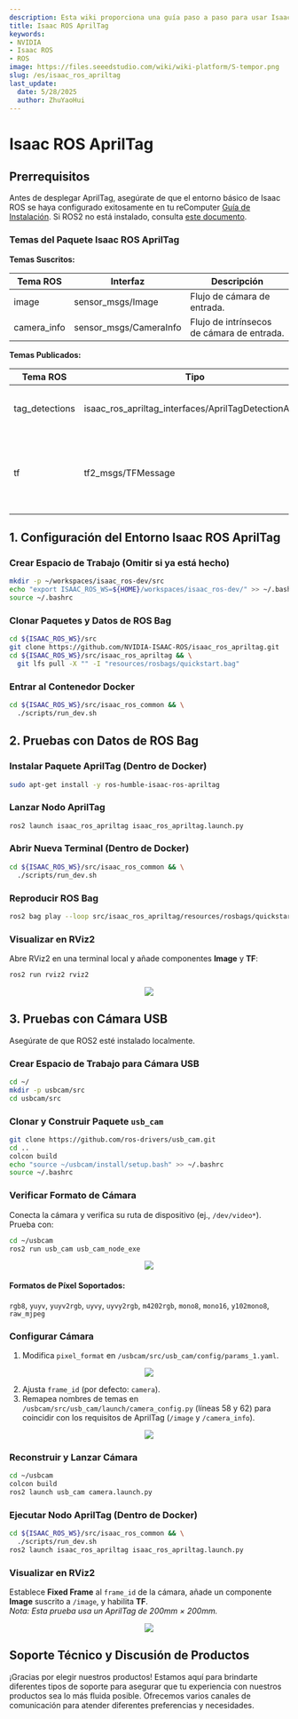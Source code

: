 ```yaml
---
description: Esta wiki proporciona una guía paso a paso para usar Isaac ROS AprilTag.
title: Isaac ROS AprilTag
keywords:
- NVIDIA
- Isaac ROS
- ROS
image: https://files.seeedstudio.com/wiki/wiki-platform/S-tempor.png
slug: /es/isaac_ros_apriltag
last_update:
  date: 5/28/2025
  author: ZhuYaoHui
---
```


# Isaac ROS AprilTag  

## Prerrequisitos  
Antes de desplegar AprilTag, asegúrate de que el entorno básico de Isaac ROS se haya configurado exitosamente en tu reComputer [Guía de Instalación](/install_isaacros). Si ROS2 no está instalado, consulta [este documento](/install_ros2_humble).  

### Temas del Paquete Isaac ROS AprilTag  
**Temas Suscritos:**  

| Tema ROS        | Interfaz                   | Descripción                     |  
|-----------------|----------------------------|---------------------------------|  
| image         | sensor_msgs/Image        | Flujo de cámara de entrada.     |  
| camera_info   | sensor_msgs/CameraInfo   | Flujo de intrínsecos de cámara de entrada. |  

**Temas Publicados:**  

| Tema ROS           | Tipo                                              | Descripción                                      |  
|--------------------|---------------------------------------------------|--------------------------------------------------|  
| tag_detections   | isaac_ros_apriltag_interfaces/AprilTagDetectionArray | Array de mensajes de detección de AprilTag.     |  
| tf              | tf2_msgs/TFMessage                             | Poses de AprilTags detectados (TagFamily:ID) relativas al frame_id de la cámara. |  


## 1. Configuración del Entorno Isaac ROS AprilTag  

### Crear Espacio de Trabajo (Omitir si ya está hecho)  
```bash
mkdir -p ~/workspaces/isaac_ros-dev/src
echo "export ISAAC_ROS_WS=${HOME}/workspaces/isaac_ros-dev/" >> ~/.bashrc
source ~/.bashrc
```

### Clonar Paquetes y Datos de ROS Bag  
```bash
cd ${ISAAC_ROS_WS}/src
git clone https://github.com/NVIDIA-ISAAC-ROS/isaac_ros_apriltag.git
cd ${ISAAC_ROS_WS}/src/isaac_ros_apriltag && \
  git lfs pull -X "" -I "resources/rosbags/quickstart.bag"
```

### Entrar al Contenedor Docker  
```bash
cd ${ISAAC_ROS_WS}/src/isaac_ros_common && \
  ./scripts/run_dev.sh
```


## 2. Pruebas con Datos de ROS Bag  

### Instalar Paquete AprilTag (Dentro de Docker)  
```bash
sudo apt-get install -y ros-humble-isaac-ros-apriltag
```

### Lanzar Nodo AprilTag  
```bash
ros2 launch isaac_ros_apriltag isaac_ros_apriltag.launch.py
```

### Abrir Nueva Terminal (Dentro de Docker)  
```bash
cd ${ISAAC_ROS_WS}/src/isaac_ros_common && \
  ./scripts/run_dev.sh
```

### Reproducir ROS Bag  
```bash
ros2 bag play --loop src/isaac_ros_apriltag/resources/rosbags/quickstart.bag
```

### Visualizar en RViz2  
Abre RViz2 en una terminal local y añade componentes **Image** y **TF**:  
```bash
ros2 run rviz2 rviz2
```

<div align="center">
    <img width={800} 
    src="https://files.seeedstudio.com/wiki/robotics/software/apriltag/1.png" />
</div>


## 3. Pruebas con Cámara USB  
Asegúrate de que ROS2 esté instalado localmente.  

### Crear Espacio de Trabajo para Cámara USB  
```bash
cd ~/
mkdir -p usbcam/src
cd usbcam/src
```

### Clonar y Construir Paquete `usb_cam`  
```bash
git clone https://github.com/ros-drivers/usb_cam.git
cd ..
colcon build
echo "source ~/usbcam/install/setup.bash" >> ~/.bashrc
source ~/.bashrc
```

### Verificar Formato de Cámara  
Conecta la cámara y verifica su ruta de dispositivo (ej., `/dev/video*`). Prueba con:  
```bash
cd ~/usbcam
ros2 run usb_cam usb_cam_node_exe
```

<div align="center">
    <img width={400} 
    src="https://files.seeedstudio.com/wiki/robotics/software/apriltag/2.png" />
</div>


#### Formatos de Píxel Soportados:  
`rgb8`, `yuyv`, `yuyv2rgb`, `uyvy`, `uyvy2rgb`, `m4202rgb`, `mono8`, `mono16`, `y102mono8`, `raw_mjpeg`  

### Configurar Cámara  
1. Modifica `pixel_format` en `/usbcam/src/usb_cam/config/params_1.yaml`.  

<div align="center">
    <img width={800} 
    src="https://files.seeedstudio.com/wiki/robotics/software/apriltag/3.png" />
</div>

2. Ajusta `frame_id` (por defecto: `camera`).  
3. Remapea nombres de temas en `/usbcam/src/usb_cam/launch/camera_config.py` (líneas 58 y 62) para coincidir con los requisitos de AprilTag (`/image` y `/camera_info`).  

<div align="center">
    <img width={800} 
    src="https://files.seeedstudio.com/wiki/robotics/software/apriltag/4.png" />
</div>

### Reconstruir y Lanzar Cámara  
```bash
cd ~/usbcam
colcon build
ros2 launch usb_cam camera.launch.py
```

### Ejecutar Nodo AprilTag (Dentro de Docker)  
```bash
cd ${ISAAC_ROS_WS}/src/isaac_ros_common && \
  ./scripts/run_dev.sh
ros2 launch isaac_ros_apriltag isaac_ros_apriltag.launch.py
```

### Visualizar en RViz2  
Establece **Fixed Frame** al `frame_id` de la cámara, añade un componente **Image** suscrito a `/image`, y habilita **TF**.  
*Nota: Esta prueba usa un AprilTag de 200mm × 200mm.*  

<div align="center">
    <img width={800} 
    src="https://files.seeedstudio.com/wiki/robotics/software/apriltag/5.png" />
</div>

## Soporte Técnico y Discusión de Productos

¡Gracias por elegir nuestros productos! Estamos aquí para brindarte diferentes tipos de soporte para asegurar que tu experiencia con nuestros productos sea lo más fluida posible. Ofrecemos varios canales de comunicación para atender diferentes preferencias y necesidades.

<div class="button_tech_support_container">
<a href="https://forum.seeedstudio.com/" class="button_forum"></a> 
<a href="https://www.seeedstudio.com/contacts" class="button_email"></a>
</div>

<div class="button_tech_support_container">
<a href="https://discord.gg/eWkprNDMU7" class="button_discord"></a> 
<a href="https://github.com/Seeed-Studio/wiki-documents/discussions/69" class="button_discussion"></a>
</div>